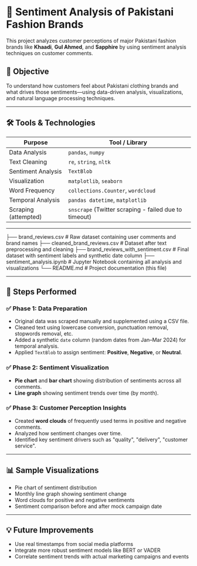 # 🧵 Sentiment Analysis of Pakistani Fashion Brands

This project analyzes customer perceptions of major Pakistani fashion brands like **Khaadi**, **Gul Ahmed**, and **Sapphire** by using sentiment analysis techniques on customer comments.

## 📌 Objective

To understand how customers feel about Pakistani clothing brands and what drives those sentiments—using data-driven analysis, visualizations, and natural language processing techniques.

---

## 🛠️ Tools & Technologies

| Purpose | Tool / Library |
|--------|----------------|
| Data Analysis | `pandas`, `numpy` |
| Text Cleaning | `re`, `string`, `nltk` |
| Sentiment Analysis | `TextBlob` |
| Visualization | `matplotlib`, `seaborn` |
| Word Frequency | `collections.Counter`, `wordcloud` |
| Temporal Analysis | `pandas datetime`, `matplotlib` |
| Scraping (attempted) | `snscrape` (Twitter scraping - failed due to timeout) |

---


├── brand_reviews.csv # Raw dataset containing user comments and brand names
├── cleaned_brand_reviews.csv # Dataset after text preprocessing and cleaning
├── brand_reviews_with_sentiment.csv # Final dataset with sentiment labels and synthetic date column
├── sentiment_analysis.ipynb # Jupyter Notebook containing all analysis and visualizations
└── README.md # Project documentation (this file)

---

## 🧪 Steps Performed

### ✅ Phase 1: Data Preparation
- Original data was scraped manually and supplemented using a CSV file.
- Cleaned text using lowercase conversion, punctuation removal, stopwords removal, etc.
- Added a synthetic `date` column (random dates from Jan–Mar 2024) for temporal analysis.
- Applied `TextBlob` to assign sentiment: **Positive**, **Negative**, or **Neutral**.

### ✅ Phase 2: Sentiment Visualization
- **Pie chart** and **bar chart** showing distribution of sentiments across all comments.
- **Line graph** showing sentiment trends over time (by month).

### ✅ Phase 3: Customer Perception Insights
- Created **word clouds** of frequently used terms in positive and negative comments.
- Analyzed how sentiment changes over time.
- Identified key sentiment drivers such as "quality", "delivery", "customer service".

---

## 📊 Sample Visualizations

- Pie chart of sentiment distribution
- Monthly line graph showing sentiment change
- Word clouds for positive and negative sentiments
- Sentiment comparison before and after mock campaign date

---

## 💡 Future Improvements

- Use real timestamps from social media platforms
- Integrate more robust sentiment models like BERT or VADER
- Correlate sentiment trends with actual marketing campaigns and events


